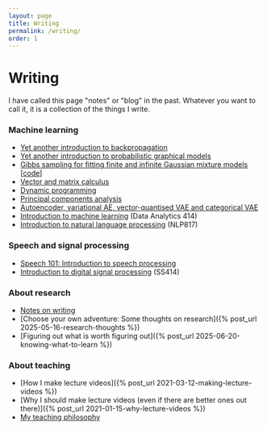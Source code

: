 ```yaml
---
layout: page
title: Writing
permalink: /writing/
order: 1
---
```


# Writing

I have called this page "notes" or "blog" in the past. Whatever you want to call it, it is a collection of the things I write.


### Machine learning

- [Yet another introduction to backpropagation](/notes/kamper_backprop22.pdf)
- [Yet another introduction to probabilistic graphical models](/notes/kamper_pgm_notes23.pdf)
- [Gibbs sampling for fitting finite and infinite Gaussian mixture models](/notes/kamper_bayesgmm15.pdf)
  [[code](https://github.com/kamperh/bayes_gmm)]
- [Vector and matrix calculus](/notes/kamper_matrixcalculus13.pdf)
- [Dynamic programming](/notes/kamper_dynamic_programming22.pdf)
- [Principal components analysis](/notes/kamper_pca23.pdf)
- [Autoencoder, variational AE, vector-quantised VAE and categorical VAE](https://github.com/kamperh/autoencoders_mnist/blob/master/ae_mnist.ipynb)
- [Introduction to machine learning](https://www.kamperh.com/data414/#lecture-notes) (Data Analytics 414)
- [Introduction to natural language processing](https://www.kamperh.com/nlp817/) (NLP817)


### Speech and signal processing

- [Speech 101: Introduction to speech processing](/notes/speech101.pdf)
- [Introduction to digital signal processing](https://www.kamperh.com/ss414/) (SS414)


### About research

- [Notes on writing](/notes/writing)
- [Choose your own adventure: Some thoughts on research]({% post_url 2025-05-16-research-thoughts %})
- [Figuring out what is worth figuring out]({% post_url 2025-06-20-knowing-what-to-learn %})

### About teaching

- [How I make lecture videos]({% post_url 2021-03-12-making-lecture-videos %})
- [Why I should make lecture videos (even if there are better ones out there)]({% post_url 2021-01-15-why-lecture-videos %})
- [My teaching philosophy](/teaching_portfolio/)

